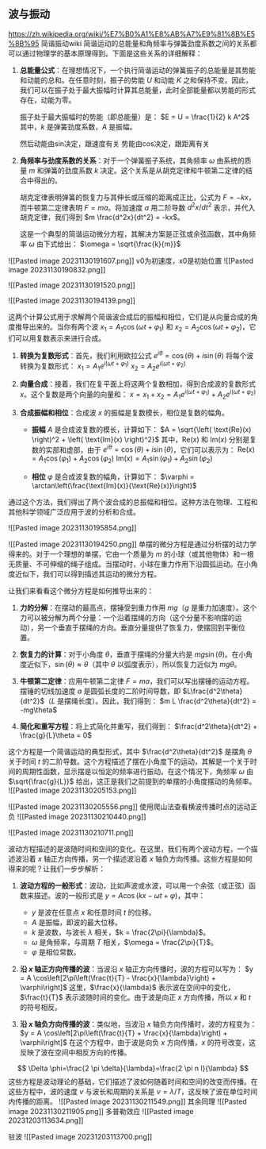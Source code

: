 ## 波与振动
https://zh.wikipedia.org/wiki/%E7%B0%A1%E8%AB%A7%E9%81%8B%E5%8B%95 简谐振动wiki
简谐运动的总能量和角频率与弹簧劲度系数之间的关系都可以通过物理学的基本原理得到。下面是这些关系的详细解释：

1. **总能量公式**：在理想情况下，一个执行简谐运动的弹簧振子的总能量是其势能和动能的总和。在任意时刻，振子的势能 $U$ 和动能 $K$ 之和保持不变。因此，我们可以在振子处于最大振幅时计算其总能量，此时全部能量都以势能的形式存在，动能为零。

   振子处于最大振幅时的势能（即总能量）是：
   $E = U = \frac{1}{2} k A^2$
   其中，$k$ 是弹簧劲度系数，$A$ 是振幅。
   
   然后动能由sin决定，跟速度有关
   势能由cos决定，跟距离有关

2. **角频率与劲度系数的关系**：对于一个弹簧振子系统，其角频率 $\omega$ 由系统的质量 $m$ 和弹簧的劲度系数 $k$ 决定。这个关系是从胡克定律和牛顿第二定律的结合中得出的。

   胡克定律表明弹簧的恢复力与其伸长或压缩的距离成正比，公式为 $F = -kx$，而牛顿第二定律表明 $F = ma$。将加速度 $a$ 用二阶导数 $d^2x/dt^2$ 表示，并代入胡克定律，我们得到 $m \frac{d^2x}{dt^2} = -kx$。

   这是一个典型的简谐运动微分方程，其解决方案是正弦或余弦函数，其中角频率 $\omega$ 由下式给出：
   $\omega = \sqrt{\frac{k}{m}}$


![[Pasted image 20231130191607.png]]
v0为初速度，x0是初始位置
![[Pasted image 20231130190832.png]]

![[Pasted image 20231130191520.png]]

![[Pasted image 20231130194139.png]]

这两个计算公式用于求解两个简谐波合成后的振幅和相位，它们是从向量合成的角度推导出来的。当你有两个波 $x_1 = A_1 \cos(\omega t + \varphi_1)$ 和 $x_2 = A_2 \cos(\omega t + \varphi_2)$，它们可以用复数表示来进行合成。

1. **转换为复数形式**：首先，我们利用欧拉公式 $e^{i\theta} = \cos(\theta) + i\sin(\theta)$ 将每个波转换为复数形式：
   $x_1 = A_1 e^{i(\omega t + \varphi_1)}$
   $x_2 = A_2 e^{i(\omega t + \varphi_2)}$

2. **向量合成**：接着，我们在复平面上将这两个复数相加，得到合成波的复数形式 $x$。这个复数是两个向量的向量和：
   $x = x_1 + x_2 = A_1 e^{i(\omega t + \varphi_1)} + A_2 e^{i(\omega t + \varphi_2)}$

3. **合成振幅和相位**：合成波 $x$ 的振幅是复数模长，相位是复数的幅角。

   - **振幅** $A$ 是合成波复数的模长，计算如下：
     $A = \sqrt{\left( \text{Re}(x) \right)^2 + \left( \text{Im}(x) \right)^2}$
     其中，$\text{Re}(x)$ 和 $\text{Im}(x)$ 分别是复数的实部和虚部，由于 $e^{i\theta} = \cos(\theta) + i\sin(\theta)$，它们可以表示为：
     $\text{Re}(x) = A_1 \cos(\varphi_1) + A_2 \cos(\varphi_2)$
     $\text{Im}(x) = A_1 \sin(\varphi_1) + A_2 \sin(\varphi_2)$

   - **相位** $\varphi$ 是合成波复数的幅角，计算如下：
     $\varphi = \arctan\left(\frac{\text{Im}(x)}{\text{Re}(x)}\right)$

通过这个方法，我们得出了两个波合成的总振幅和相位。这种方法在物理、工程和其他科学领域广泛应用于波的分析和合成。

![[Pasted image 20231130195854.png]]

![[Pasted image 20231130194250.png]]
单摆的微分方程是通过分析摆的动力学得来的。对于一个理想的单摆，它由一个质量为 $m$ 的小球（或其他物体）和一根无质量、不可伸缩的绳子组成。当摆动时，小球在重力作用下沿圆弧运动。在小角度近似下，我们可以得到描述其运动的微分方程。

让我们来看看这个微分方程是如何推导出来的：

1. **力的分解**：在摆动的最高点，摆锤受到重力作用 $mg$（$g$ 是重力加速度）。这个力可以被分解为两个分量：一个沿着摆绳的方向（这个分量不影响摆的运动），另一个垂直于摆绳的方向。垂直分量提供了恢复力，使摆回到平衡位置。

2. **恢复力的计算**：对于小角度 $\theta$，垂直于摆绳的分量大约是 $mg\sin(\theta)$。在小角度近似下，$\sin(\theta) \approx \theta$（其中 $\theta$ 以弧度表示），所以恢复力近似为 $mg\theta$。

3. **牛顿第二定律**：应用牛顿第二定律 $F = ma$，我们可以写出摆锤的运动方程。摆锤的切线加速度 $a$ 是圆弧长度的二阶时间导数，即 $L\frac{d^2\theta}{dt^2}$（$L$ 是摆绳长度）。因此，我们得到：
   $m L \frac{d^2\theta}{dt^2} = -mg\theta$

4. **简化和重写方程**：将上式简化并重写，我们得到：
   $\frac{d^2\theta}{dt^2} + \frac{g}{L}\theta = 0$

这个方程是一个简谐运动的典型形式，其中 $\frac{d^2\theta}{dt^2}$ 是摆角 $\theta$ 关于时间 $t$ 的二阶导数。这个方程描述了摆在小角度下的运动，其解是一个关于时间的周期性函数，显示摆是以恒定的频率进行振动。在这个情况下，角频率 $\omega$ 由 $\sqrt{\frac{g}{L}}$ 给出，这正是我们之前提到的单摆的小角度摆动的角频率。
![[Pasted image 20231130205153.png]]

![[Pasted image 20231130205556.png]]
使用爬山法查看横波传播时点的运动正负
![[Pasted image 20231130210440.png]]

![[Pasted image 20231130210711.png]]

波动方程描述的是波随时间和空间的变化。在这里，我们有两个波动方程，一个描述波沿着 $x$ 轴正方向传播，另一个描述波沿着 $x$ 轴负方向传播。这些方程是如何得来的呢？让我们一步步解析：

1. **波动方程的一般形式**：波动，比如声波或水波，可以用一个余弦（或正弦）函数来描述。波的一般形式是 $y = A \cos(kx - \omega t + \varphi)$，其中：
   - $y$ 是波在任意点 $x$ 和任意时间 $t$ 的位移。
   - $A$ 是振幅，即波的最大位移。
   - $k$ 是波数，与波长 $\lambda$ 相关，$k = \frac{2\pi}{\lambda}$。
   - $\omega$ 是角频率，与周期 $T$ 相关，$\omega = \frac{2\pi}{T}$。
   - $\varphi$ 是相位常数。

2. **沿 $x$ 轴正方向传播的波**：当波沿 $x$ 轴正方向传播时，波的方程可以写为：
   $y = A \cos\left[2\pi\left(\frac{t}{T} - \frac{x}{\lambda}\right) + \varphi\right]$
   这里，$\frac{x}{\lambda}$ 表示波在空间中的变化，$\frac{t}{T}$ 表示波随时间的变化。由于波是向正 $x$ 方向传播，所以 $x$ 和 $t$ 的符号相反。

3. **沿 $x$ 轴负方向传播的波**：类似地，当波沿 $x$ 轴负方向传播时，波的方程变为：
   $y = A \cos\left[2\pi\left(\frac{t}{T} + \frac{x}{\lambda}\right) + \varphi\right]$
   在这个方程中，由于波是向负 $x$ 方向传播，$x$ 的符号改变，这反映了波在空间中相反方向的传播。

$$
\Delta \phi=\frac{2 \pi \delta}{\lambda}=\frac{2 \pi n l}{\lambda}
$$
这些方程是波动理论的基础，它们描述了波如何随着时间和空间的改变而传播。在这些方程中，波的速度 $v$ 与波长和周期的关系是 $v = \lambda/T$，这反映了波在单位时间内传播的距离。
![[Pasted image 20231130211549.png]]
其余同理
![[Pasted image 20231130211905.png]]
多普勒效应
![[Pasted image 20231203113634.png]]

驻波
![[Pasted image 20231203113700.png]]